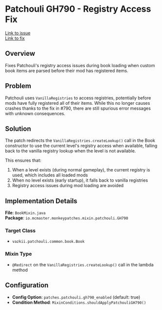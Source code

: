 # Patchouli GH790 - Registry Access Fix

[Link to issue](https://github.com/VazkiiMods/Patchouli/issues/790)<br>
[Link to fix](https://github.com/VazkiiMods/Patchouli/pull/793)

## Overview

Fixes Patchouli's registry access issues during book loading when custom book items are parsed before their mod has registered items.

## Problem

Patchouli uses `VanillaRegistries` to access registries, potentially before mods have fully registered all of their items. While this no longer causes crashes thanks to the fix in #790, there are still spurious error messages with unknown consequences.

## Solution

The patch redirects the `VanillaRegistries.createLookup()` call in the Book constructor to use the current level's registry access when available, falling back to the vanilla registry lookup when the level is not available.

This ensures that:
1. When a level exists (during normal gameplay), the current registry is used, which includes all loaded mods
2. When no level exists (early startup), it falls back to vanilla registries
3. Registry access issues during mod loading are avoided

## Implementation Details

**File**: `BookMixin.java`  
**Package**: `io.mcmaster.monkeypatches.mixin.patchouli.GH790`

### Target Class
- `vazkii.patchouli.common.book.Book`

### Mixin Type
- `@Redirect` on the `VanillaRegistries.createLookup()` call in the lambda method

## Configuration

- **Config Option**: `patches.patchouli.gh790_enabled` (default: true)
- **Condition Method**: `MixinConditions.shouldApplyPatchouliGH790()`